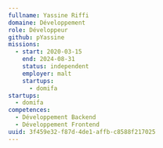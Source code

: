 ```yaml
---
fullname: Yassine Riffi
domaine: Développement
role: Développeur
github: pYassine
missions:
  - start: 2020-03-15
    end: 2024-08-31
    status: independent
    employer: malt
    startups:
      - domifa
startups:
  - domifa
competences:
  - Développement Backend
  - Développement Frontend
uuid: 3f459e32-f87d-4de1-affb-c8588f217025
---
```

